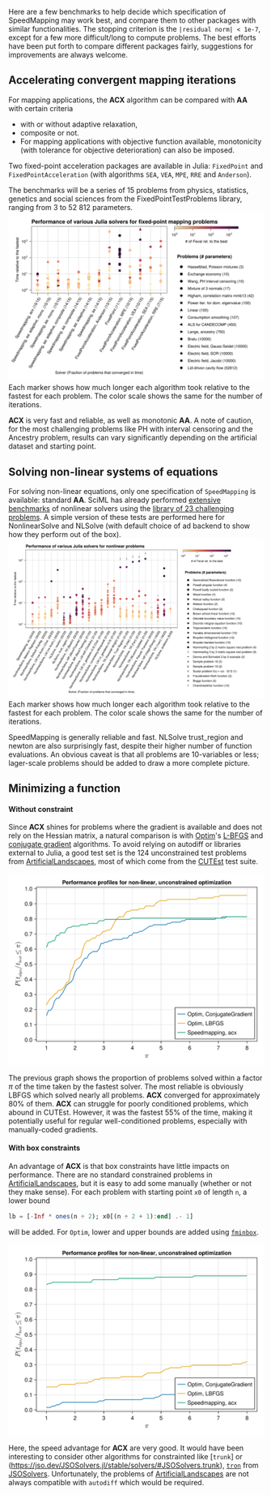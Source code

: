 Here are a few benchmarks to help decide which specification of SpeedMapping may work best, and compare them to other packages with similar functionalities. The stopping criterion is the `|residual norm| < 1e-7`, except for a few more difficult/long to compute problems. The best efforts have been put forth to compare different packages fairly, suggestions for improvements are always welcome.

## Accelerating convergent mapping iterations

For mapping applications, the **ACX** algorithm can be compared with **AA** with certain criteria
- with or without adaptive relaxation, 
- composite or not. 
- For mapping applications with objective function available, monotonicity (with tolerance for objective deterioration) can also be imposed.

Two fixed-point acceleration packages are available in Julia: `FixedPoint` and `FixedPointAcceleration` (with algorithms `SEA`, `VEA`, `MPE`, `RRE` and `Anderson`).

The benchmarks will be a series of 15 problems from physics, statistics, genetics and social sciences from the FixedPointTestProblems library, ranging from 3 to 52 812 parameters. 
![Mapping results](https://raw.githubusercontent.com/NicolasL-S/SpeedMapping.jl/refs/heads/MajorRefactor/docs/assets/mapping_benchmarks.svg)
Each marker shows how much longer each algorithm took relative to the fastest for each problem. The color scale shows the same for the number of iterations.

**ACX** is very fast and reliable, as well as monotonic **AA**. A note of caution, for the most challenging problems like PH with interval censoring and the Ancestry problem, results can vary significantly depending on the artificial dataset and starting point.

## Solving non-linear systems of equations

For solving non-linear equations, only one specification of `SpeedMapping` is available: standard **AA**. SciML has already performed [extensive benchmarks](https://docs.sciml.ai/SciMLBenchmarksOutput/stable/NonlinearProblem/nonlinear_solver_23_tests/) of nonlinear solvers using the [library of 23 challenging problems](https://github.com/SciML/DiffEqProblemLibrary.jl/blob/master/lib/NonlinearProblemLibrary/src/NonlinearProblemLibrary.jl). A simple version of these tests are performed here for NonlinearSolve and NLSolve (with default choice of ad backend to show how they perform out of the box).
![Problems](https://raw.githubusercontent.com/NicolasL-S/SpeedMapping.jl/refs/heads/MajorRefactor/docs/assets/nonlinear_benchmarks.svg)
Each marker shows how much longer each algorithm took relative to the fastest for each problem. The color scale shows the same for the number of iterations.

SpeedMapping is generally reliable and fast. NLSolve trust_region and newton are also surprisingly fast, despite their higher number of function evaluations. An obvious caveat is that all problems are 10-variables or less; lager-scale problems should be added to draw a more complete picture.

## Minimizing a function

#### Without constraint

Since **ACX** shines for problems where the gradient is available and does not rely on the Hessian matrix, a natural comparison is with [Optim](https://julianlsolvers.github.io/Optim.jl/stable/)'s [L-BFGS](https://julianlsolvers.github.io/Optim.jl/stable/algo/lbfgs/) and [conjugate gradient](https://julianlsolvers.github.io/Optim.jl/stable/algo/cg/) algorithms. To avoid relying on autodiff or libraries external to Julia, a good test set is the 124 unconstrained test problems from [ArtificialLandscapes](https://github.com/NicolasL-S/ArtificialLandscapes.jl), most of which come from the [CUTEst](https://github.com/ralna/CUTEst) test suite. 

![Performance, Optim](https://raw.githubusercontent.com/NicolasL-S/SpeedMapping.jl/refs/heads/MajorRefactor/docs/assets/optimization_performance.svg)

The previous graph shows the proportion of problems solved within a factor $\pi$ of the time taken by the fastest solver. The most reliable is obviously LBFGS which solved nearly all problems. **ACX** converged for approximately 80% of them. **ACX** can struggle for poorly conditioned problems, which abound in CUTEst.  However, it was the fastest 55% of the time, making it potentially useful for regular well-conditioned problems, especially with manually-coded gradients.

#### With box constraints

An advantage of **ACX** is that box constraints have little impacts on performance. There are no standard constrained problems in [ArtificialLandscapes](https://github.com/NicolasL-S/ArtificialLandscapes.jl), but it is easy to add some manually (whether or not they make sense). For each problem with starting point `x0` of length `n`, a lower bound 
```Julia 
lb = [-Inf * ones(n ÷ 2); x0[(n ÷ 2 + 1):end] .- 1]
``` 
will be added. For `Optim`, lower and upper bounds are added using [`fminbox`](https://julianlsolvers.github.io/Optim.jl/stable/user/minimization/#Box-Constrained-Optimization). 

![Performance, Optim, constraint](https://raw.githubusercontent.com/NicolasL-S/SpeedMapping.jl/refs/heads/MajorRefactor/docs/assets/optimization_constr_performance.svg)

Here, the speed advantage for **ACX** are very good. It would have been interesting to consider other algorithms for constrainted like [`trunk`] or (https://jso.dev/JSOSolvers.jl/stable/solvers/#JSOSolvers.trunk), [`tron`](https://jso.dev/JSOSolvers.jl/stable/solvers/#JSOSolvers.tron) from [JSOSolvers](https://jso.dev/JSOSolvers.jl/stable/#Home). Unfortunately, the problems of [ArtificialLandscapes](https://github.com/NicolasL-S/ArtificialLandscapes.jl) are not always compatible with `autodiff` which would be required.